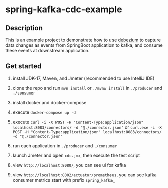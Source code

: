 # spring-kafka-cdc-example

## Description

This is an example project to demonstrate how to use [debezium](https://debezium.io/) to capture
data changes as events from SpringBoot application to kafka, and consume these events at downstream application.


## Get started

1. install JDK-17, Maven, and Jmeter (recommended to use IntelliJ IDE)

2. clone the repo and run `mvn install` or `./mvnw install` in `./producer` and `./consumer`

3. install docker and docker-compose

4. execute `docker-compose up -d`

5. execute `curl -i -X POST -H "Content-Type:application/json" localhost:8083/connectors/ -d "@./connector.json"` or `curl.exe -i -X POST -H "Content-Type:application/json" localhost:8083/connectors/ -d "@./connector.json"`

6. run each application in `./producer` and `./consumer`

7. launch Jmeter and open `cdc.jmx`, then execute the test script

8. view `http://localhost:8080/`, you can see ui for kafka

9. view `http://localhost:8002/actuator/prometheus`, you can see kafka consumer metrics start with prefix `spring_kafka_`
